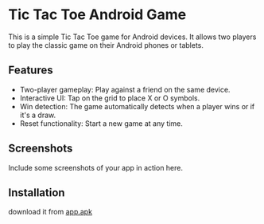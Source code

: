 # Tic Tac Toe Android Game

This is a simple Tic Tac Toe game for Android devices. It allows two players to play the classic game on their Android phones or tablets.

## Features

- Two-player gameplay: Play against a friend on the same device.
- Interactive UI: Tap on the grid to place X or O symbols.
- Win detection: The game automatically detects when a player wins or if it's a draw.
- Reset functionality: Start a new game at any time.

## Screenshots

Include some screenshots of your app in action here.

## Installation

download it from [app.apk](https://github.com/61078979-8174-4690-8b86-c7a255f60b8b)
